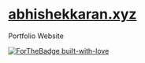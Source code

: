 # [abhishekkaran.xyz](abhishekkaran.xyz)
Portfolio Website

[![ForTheBadge built-with-love](http://ForTheBadge.com/images/badges/built-with-love.svg)](https://GitHub.com/karanabhi/)
